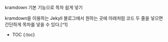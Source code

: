 kramdown 기본 기능으로 목차 쉽게 넣기

kramdown을 이용하는 Jekyll 블로그에서 원하는 곳에 아래처럼 코드 두 줄을 넣으면 간단하게 목차를 넣을 수 있다.[^1]

- TOC
{:toc}
